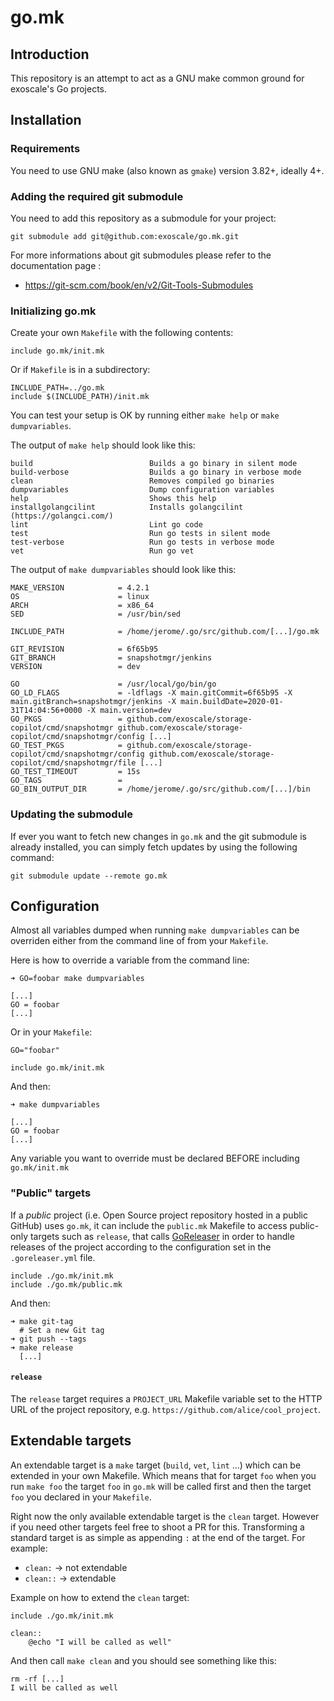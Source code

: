 # go.mk

## Introduction

This repository is an attempt to act as a GNU make common ground for exoscale's Go projects.


## Installation

### Requirements

You need to use GNU make (also known as `gmake`) version 3.82+, ideally 4+.


### Adding the required git submodule

You need to add this repository as a submodule for your project:

    git submodule add git@github.com:exoscale/go.mk.git


For more informations about git submodules please refer to the documentation
page :

- https://git-scm.com/book/en/v2/Git-Tools-Submodules


### Initializing go.mk

Create your own `Makefile` with the following contents:

    include go.mk/init.mk


Or if `Makefile` is in a subdirectory:

    INCLUDE_PATH=../go.mk
    include $(INCLUDE_PATH)/init.mk

You can test your setup is OK by running either `make help` or `make dumpvariables`.

The output of `make help` should look like this:

    build                          Builds a go binary in silent mode
    build-verbose                  Builds a go binary in verbose mode
    clean                          Removes compiled go binaries
    dumpvariables                  Dump configuration variables
    help                           Shows this help
    installgolangcilint            Installs golangcilint (https://golangci.com/)
    lint                           Lint go code
    test                           Run go tests in silent mode
    test-verbose                   Run go tests in verbose mode
    vet                            Run go vet

The output of `make dumpvariables` should look like this:

    MAKE_VERSION            = 4.2.1
    OS                      = linux
    ARCH                    = x86_64
    SED                     = /usr/bin/sed

    INCLUDE_PATH            = /home/jerome/.go/src/github.com/[...]/go.mk

    GIT_REVISION            = 6f65b95
    GIT_BRANCH              = snapshotmgr/jenkins
    VERSION                 = dev

    GO                      = /usr/local/go/bin/go
    GO_LD_FLAGS             = -ldflags -X main.gitCommit=6f65b95 -X main.gitBranch=snapshotmgr/jenkins -X main.buildDate=2020-01-31T14:04:56+0000 -X main.version=dev
    GO_PKGS                 = github.com/exoscale/storage-copilot/cmd/snapshotmgr github.com/exoscale/storage-copilot/cmd/snapshotmgr/config [...]
    GO_TEST_PKGS            = github.com/exoscale/storage-copilot/cmd/snapshotmgr/config github.com/exoscale/storage-copilot/cmd/snapshotmgr/file [...]
    GO_TEST_TIMEOUT         = 15s
    GO_TAGS                 = 
    GO_BIN_OUTPUT_DIR       = /home/jerome/.go/src/github.com/[...]/bin


### Updating the submodule

If ever you want to fetch new changes in `go.mk` and the git submodule is
already installed, you can simply fetch updates by using the following command:

    git submodule update --remote go.mk


## Configuration

Almost all variables dumped when running `make dumpvariables` can be overriden
either from the command line of from your `Makefile`.

Here is how to override a variable from the command line:

    ➜ GO=foobar make dumpvariables

    [...]
    GO = foobar
    [...]

Or in your `Makefile`:

    GO="foobar"

    include go.mk/init.mk

And then:

    ➜ make dumpvariables

    [...]
    GO = foobar
    [...]

Any variable you want to override must be declared BEFORE including `go.mk/init.mk`


### "Public" targets

If a *public* project (i.e. Open Source project repository hosted in a public
GitHub) uses `go.mk`, it can include the `public.mk` Makefile to access
public-only targets such as `release`, that calls [GoReleaser][goreleaser] in
order to handle releases of the project according to the configuration set in
the `.goreleaser.yml` file.

    include ./go.mk/init.mk
    include ./go.mk/public.mk

And then:

    ➜ make git-tag
      # Set a new Git tag
    ➜ git push --tags
    ➜ make release
      [...]


#### `release`

The `release` target requires a `PROJECT_URL` Makefile variable set to the HTTP
URL of the project repository, e.g. `https://github.com/alice/cool_project`.

## Extendable targets

An extendable target is a `make` target (`build`, `vet`, `lint` ...) which can
be extended in your own Makefile. Which means that for target `foo` when you
run `make foo` the target `foo` in `go.mk` will be called first and then the
target `foo` you declared in your `Makefile`.

Right now the only available extendable target is the `clean` target. However
if you need other targets feel free to shoot a PR for this. Transforming a
standard target is as simple as appending `:` at the end of the target. For
example:

- `clean:` -> not extendable
- `clean::` -> extendable

Example on how to extend the `clean` target:


    include ./go.mk/init.mk

    clean::
        @echo "I will be called as well"

And then call `make clean` and you should see something like this:

    rm -rf [...]
    I will be called as well


[goreleaser]: https://goreleaser.com/
